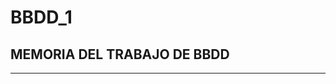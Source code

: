 # BBDD_1
## MEMORIA DEL TRABAJO DE BBDD
-------------------------------------------------------------------------------------------------------------------------------------
